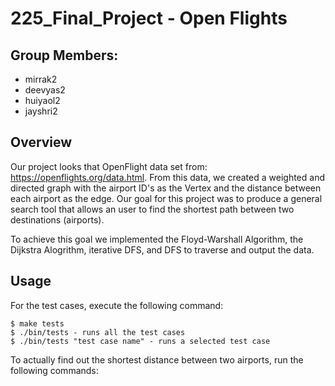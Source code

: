 # 225_Final_Project - Open Flights 

## Group Members: 
- mirrak2
- deevyas2
- huiyaol2
- jayshri2

## Overview 
Our project looks that OpenFlight data set from: https://openflights.org/data.html. From this data, we created a weighted and directed graph with the airport ID's as the Vertex and the distance between each airport as the edge. Our goal for this project was to produce a general search tool that allows an user to find the shortest path between two destinations (airports). 

To achieve this goal we implemented the Floyd-Warshall Algorithm, the Dijkstra Alogrithm, iterative DFS, and DFS to traverse and output the data.

## Usage
For the test cases, execute the following command: 

    $ make tests
    $ ./bin/tests - runs all the test cases 
    $ ./bin/tests "test case name" - runs a selected test case

To actually find out the shortest distance between two airports, run the following commands: 

    



